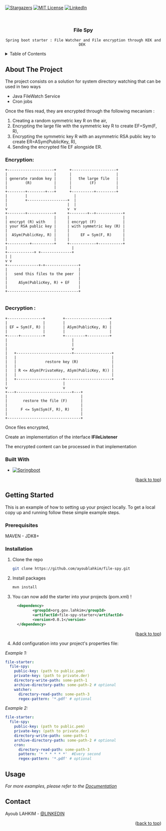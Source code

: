 <div id="top"></div>



[![Stargazers][stars-shield]][stars-url]
[![MIT License][license-shield]][license-url]
[![LinkedIn][linkedin-shield]][linkedin-url]



<!-- PROJECT LOGO -->
<br />
<div align="center">


<h3 align="center">File Spy</h3>

  <p align="center">

    Spring boot starter : File Watcher and File encryption through KEK and DEK 
    

  </p>
</div>



<!-- TABLE OF CONTENTS -->
<details>
  <summary>Table of Contents</summary>
  <ol>
    <li>
      <a href="#about-the-project">About The Project</a>
      <ul>
        <li><a href="#built-with">Built With</a></li>
      </ul>
    </li>
    <li>
      <a href="#getting-started">Getting Started</a>
      <ul>
        <li><a href="#prerequisites">Prerequisites</a></li>
      </ul>
    </li>
    <li><a href="#usage">Usage</a></li>
    <li><a href="#contact">Contact</a></li>
  </ol>
</details>



<!-- ABOUT THE PROJECT -->
## About The Project


The project consists on a solution for system directory watching that can be used in two ways

* Java FileWatch Service
* Cron jobs

Once the files read, they are encrypted through the following mecanism :

1) Creating a random symmetric key R on the air,
2) Encrypting the large file with the symmetric key R to create EF=Sym(F, R),
3) Encrypting the symmetric key R with an asymmetric RSA public key to create ER=ASym(PublicKey, R),
4) Sending the encrypted file EF alongside ER.

### Encryption:

```none
+---------------------+      +--------------------+
|                     |      |                    |
| generate random key |      |   the large file   |
|        (R)          |      |        (F)         |
|                     |      |                    |
+--------+--------+---+      +----------+---------+
|        |                     |
|        +------------------+  |
|                           |  |
v                           v  v
+--------+------------+     +--------+--+------------+
|                     |     |                        |
| encrypt (R) with    |     | encrypt (F)            |
| your RSA public key |     | with symmetric key (R) |
|                     |     |                        |
|  ASym(PublicKey, R) |     |     EF = Sym(F, R)     |
|                     |     |                        |
+----------+----------+     +------------+-----------+
|                             |
+------------+ +--------------+
| |
v v
+--------------+-+---------------+
|                                |
|   send this files to the peer  |
|                                |
|     ASym(PublicKey, R) + EF    |
|                                |
+--------------------------------+


```

### Decryption :
```none
+----------------+        +--------------------+
|                |        |                    |
| EF = Sym(F, R) |        | ASym(PublicKey, R) |
|                |        |                    |
+-----+----------+        +---------+----------+
|                             |
|                             |
|                             v
|   +-------------------------+-----------------+
|   |                                           |
|   |             restore key (R)               |
|   |                                           |
|   | R <= ASym(PrivateKey, ASym(PublicKey, R)) |
|   |                                           |
|   +---------------------+---------------------+
|                         |
v                         v
+---+-------------------------+---+
|                                 |
|       restore the file (F)      |
|                                 |
|      F <= Sym(Sym(F, R), R)     |
|                                 |
+---------------------------------+
```
Once files encrypted, 

Create an implementation of the interface **IFileListener**

The encrypted content can be processed in that implementation



### Built With


* [![Springboot][Springboot]][Springboot]


<p align="right">(<a href="#top">back to top</a>)</p>



<!-- GETTING STARTED -->
## Getting Started

This is an example of how to setting up your project locally.
To get a local copy up and running follow these simple example steps.

### Prerequisites

MAVEN - JDK8+

### Installation


1. Clone the repo
   ```sh
   git clone https://github.com/ayoublahkim/file-spy.git
   ```
2. Install packages
   ```sh
   mvn install
   ```
3. You can now add the starter into your projects (pom.xml) !
   ```xml
     <dependency>
            <groupId>org.gov.lahkim</groupId>
            <artifactId>file-spy-starter</artifactId>
            <version>0.0.1</version>
     </dependency>
   ```

<p align="right">(<a href="#top">back to top</a>)</p>

4. Add configuration into your project's properties file:

_Example 1:_
```yml
file-starter:
  file-spy:
    public-key: (path to public.pem)
    private-key: (path to private.der)
    directory-write-path: some-path-1
    archive-directory-path: some-path-2 # optional
    watcher:
      directory-read-path: some-path-3
      regex-pattern: '*.pdf' # optional
```

_Example 2:_
```yml
file-starter:
  file-spy:
    public-key: (path to public.pem)
    private-key: (path to private.der)
    directory-write-path: some-path-1
    archive-directory-path: some-path-2 # optional
    cron:
      directory-read-path: some-path-3
      pattern: '* * * * * *'  #Every second
      regex-pattern: '*.pdf' # optional
```




<!-- USAGE EXAMPLES -->
## Usage


_For more examples, please refer to the [Documentation](https://example.com)_



<!-- CONTACT -->
## Contact

Ayoub LAHKIM - [@LINKEDIN](https://www.linkedin.com/in/ayoub-lahkim-934456122/)


<p align="right">(<a href="#top">back to top</a>)</p>







<!-- MARKDOWN LINKS & IMAGES -->
<!-- https://www.markdownguide.org/basic-syntax/#reference-style-links -->

[stars-shield]: https://img.shields.io/github/stars/othneildrew/Best-README-Template.svg?style=for-the-badge
[stars-url]: https://github.com/ayoublahkim/file-spy/stargazers
[license-shield]: https://img.shields.io/github/license/othneildrew/Best-README-Template.svg?style=for-the-badge
[license-url]: https://img.shields.io/github/license/othneildrew/Best-README-Template.svg?style=for-the-badge
[linkedin-shield]: https://img.shields.io/badge/-LinkedIn-black.svg?style=for-the-badge&logo=linkedin&colorB=555
[linkedin-url]: https://www.linkedin.com/in/ayoub-lahkim-934456122/
[product-screenshot]: images/screenshot.png
[Springboot]: https://img.shields.io/badge/springboot-000000?style=for-the-badge&logo=springboot&logoColor=green
[Springboot-url]: https://spring.io/projects/spring-boot
